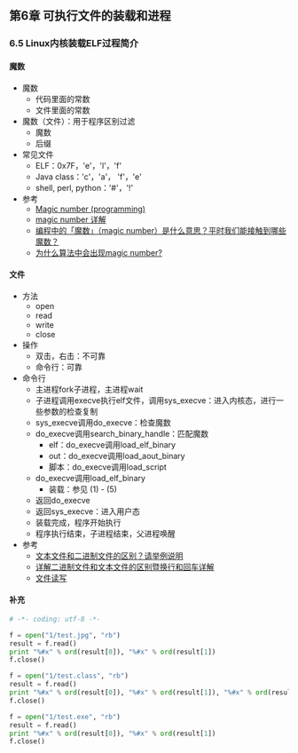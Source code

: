 ## 第6章 可执行文件的装载和进程

### 6.5 Linux内核装载ELF过程简介

#### 魔数

- 魔数
  - 代码里面的常数
  - 文件里面的常数
- 魔数（文件）：用于程序区别过滤
  - 魔数
  - 后缀
- 常见文件
  - ELF：0x7F，'e'，'l'，'f'
  - Java class：'c'，'a'， 'f'，'e'
  - shell, perl, python：'#'，'!'
- 参考
  - [Magic number (programming)](https://en.wikipedia.org/wiki/Magic_number_(programming))
  - [magic number 详解](https://blog.csdn.net/universe_hao/article/details/52779699)
  - [编程中的「魔数」（magic number）是什么意思？平时我们能接触到哪些魔数？](https://www.zhihu.com/question/22018894)
  - [为什么算法中会出现magic number?](https://www.zhihu.com/question/29395261)

#### 文件

- 方法
  - open
  - read
  - write
  - close
- 操作
  - 双击，右击：不可靠
  - 命令行：可靠
- 命令行
  - 主进程fork子进程，主进程wait
  - 子进程调用execve执行elf文件，调用sys_execve：进入内核态，进行一些参数的检查复制
  - sys_execve调用do_execve：检查魔数
  - do_execve调用search_binary_handle：匹配魔数
    - elf：do_execve调用load_elf_binary
    - out：do_execve调用load_aout_binary
    - 脚本：do_execve调用load_script
  - do_execve调用load_elf_binary
    - 装载：参见 (1) - (5)
  - 返回do_execve
  - 返回sys_execve：进入用户态
  - 装载完成，程序开始执行
  - 程序执行结束，子进程结束，父进程唤醒
- 参考
  - [文本文件和二进制文件的区别？请举例说明](https://www.zhihu.com/question/19971994)
  - [详解二进制文件和文本文件的区别暨换行和回车详解](https://blog.csdn.net/wu_nan_nan/article/details/53469958)
  - [文件读写](https://www.liaoxuefeng.com/wiki/0014316089557264a6b348958f449949df42a6d3a2e542c000/001431917715991ef1ebc19d15a4afdace1169a464eecc2000)

#### 补充

```python
# -*- coding: utf-8 -*-

f = open("1/test.jpg", "rb")
result = f.read()
print "%#x" % ord(result[0]), "%#x" % ord(result[1])
f.close()

f = open("1/test.class", "rb")
result = f.read()
print "%#x" % ord(result[0]), "%#x" % ord(result[1]), "%#x" % ord(result[2]), "%#x" % ord(result[3])
f.close()

f = open("1/test.exe", "rb")
result = f.read()
print "%#x" % ord(result[0]), "%#x" % ord(result[1])
f.close()
``` 
